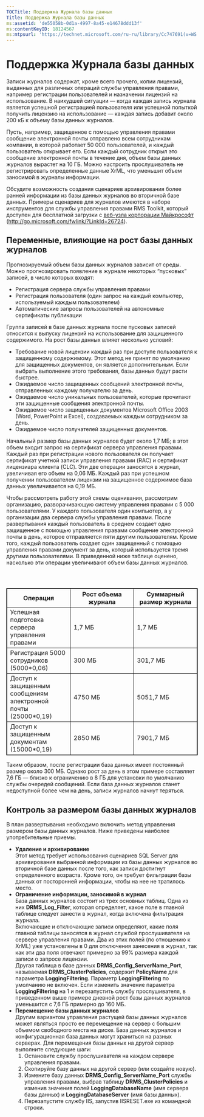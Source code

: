 ```yaml
---
TOCTitle: Поддержка Журнала базы данных
Title: Поддержка Журнала базы данных
ms:assetid: 'de55058b-0d1a-4997-8a45-e14678ddd13f'
ms:contentKeyID: 18124567
ms:mtpsurl: 'https://technet.microsoft.com/ru-ru/library/Cc747691(v=WS.10)'
---
```


Поддержка Журнала базы данных
=============================

Записи журналов содержат, кроме всего прочего, копии лицензий, выданных для различных операций службы управления правами, например регистрации пользователей и назначении лицензий на использование. В наихудшей ситуации — когда каждая запись журнала является успешной регистрацией пользователя или успешной попыткой получить лицензию на использование — каждая запись добавит около 200 кБ к объему базы данных журналов.

Пусть, например, защищенное с помощью управления правами сообщение электронной почты отправлено всем сотрудникам компании, в которой работает 50 000 пользователей, и каждый пользователь открывает его. Если каждый сотрудник открыл это сообщение электронной почты в течение дня, объем базы данных журналов вырастет на 10 ГБ. Можно настроить прослушиватель не регистрировать определенные данные XrML, что уменьшит объем заносимой в журналы информации.

Обсудите возможность создания сценариев архивирования более ранней информации из базы данных журналов во вторичной базе данных. Примеры сценариев для журналов имеются в наборе инструментов для службы управления правами RMS Toolkit, который доступен для бесплатной загрузки с [веб-узла корпорации Майкрософт](http://go.microsoft.com/fwlink/?linkid=26724) (http://go.microsoft.com/fwlink/?LinkId=26724).

Переменные, влияющие на рост базы данных журналов
-------------------------------------------------

Прогнозируемый объем базы данных журналов зависит от среды. Можно прогнозировать появление в журнале некоторых “пусковых” записей, в число которых входят:

-   Регистрация сервера службы управления правами
-   Регистрация пользователя (один запрос на каждый компьютер, используемый каждым пользователем)
-   Автоматические запросы пользователей на автономные сертификаты публикации

Группа записей в базе данных журнала после пусковых записей относится к выпуску лицензий на использование для защищенного содержимого. На рост базы данных влияет несколько условий:

-   Требование новой лицензии каждый раз при доступе пользователя к защищенному содержимому. Этот метод не принят по умолчанию для защищенных документов, он является дополнительным. Если выбрать выполнение этого требования, базы данных будут расти быстрее.
-   Ожидаемое число защищенных сообщений электронной почты, отправленных каждому получателю за день.
-   Ожидаемое число уникальных пользователей, которые прочитают эти защищенные сообщения электронной почты.
-   Ожидаемое число защищенных документов Microsoft Office 2003 (Word, PowerPoint и Excel), создаваемых каждым сотрудником за день.
-   Ожидаемое число получателей защищенных документов.

Начальный размер базы данных журналов будет около 1,7 МБ; в этот объем входит запрос на сертификат сервера управления правами. Каждый раз при регистрации нового пользователя он получает сертификат учетной записи управления правами (RAC) и сертификат лицензиара клиента (CLC). Эти две операции заносятся в журнал, увеличивая его объем на 0,06 МБ. Каждый раз при успешном получении пользователем лицензии на защищенное содержимое база данных увеличивается на 0,19 МБ.

Чтобы рассмотреть работу этой схемы оценивания, рассмотрим организацию, разворачивающую систему управления правами с 5 000 пользователями. У каждого пользователя один компьютер, а у организации два сервера службы управления правами. После развертывания каждый пользователь в среднем создает одно защищенное с помощью управления правами сообщение электронной почты в день, которое отправляется пяти другим пользователям. Кроме того, каждый пользователь создает один защищенный с помощью управления правами документ за день, который используется тремя другими пользователями. В приведенной ниже таблице оценено, насколько эти операции увеличивают объем базы данных журналов.

###  

 
<table style="border:1px solid black;">
<colgroup>
<col width="33%" />
<col width="33%" />
<col width="33%" />
</colgroup>
<thead>
<tr class="header">
<th style="border:1px solid black;" >Операция</th>
<th style="border:1px solid black;" >Рост объема журнала</th>
<th style="border:1px solid black;" >Суммарный размер журнала</th>
</tr>
</thead>
<tbody>
<tr class="odd">
<td style="border:1px solid black;">Успешная подготовка сервера управления правами</td>
<td style="border:1px solid black;">1,7 МБ</td>
<td style="border:1px solid black;">1,7 МБ</td>
</tr>
<tr class="even">
<td style="border:1px solid black;">Регистрация 5000 сотрудников (5000*0,06)</td>
<td style="border:1px solid black;">300 МБ</td>
<td style="border:1px solid black;">301,7 МБ</td>
</tr>
<tr class="odd">
<td style="border:1px solid black;">Доступ к защищенным сообщениям электронной почты (25000*0,19)</td>
<td style="border:1px solid black;">4750 МБ</td>
<td style="border:1px solid black;">5051,7 МБ</td>
</tr>
<tr class="even">
<td style="border:1px solid black;">Доступ к защищенным документам (15000*0,19)</td>
<td style="border:1px solid black;">2850 МБ</td>
<td style="border:1px solid black;">7901,7 МБ</td>
</tr>
</tbody>
</table>
  
Таким образом, после регистрации база данных имеет постоянный размер около 300 МБ. Однако рост за день в этом примере составляет 7,6 ГБ — близко к ограничению в 8 ГБ для установки по умолчанию службы очередей сообщений. Если база данных журналов станет недоступной более чем на день, записи журналов начнут теряться.
  
Контроль за размером базы данных журналов  
-----------------------------------------
  
В план развертывания необходимо включить метод управления размером базы данных журналов. Ниже приведены наиболее употребительные приемы.
  
-   **Удаление и архивирование**  
    Этот метод требует использования сценариев SQL Server для архивирования выбранной информации из базы данных журналов во вторичной базе данных после того, как записи достигнут определенного возраста. Кроме того, он требует фильтрации базы данных от посторонней информации, чтобы на нее не тратилось место.  
-   **Ограничение информации, заносимой в журнал**  
    База данных журналов состоит из трех основных таблиц. Одна из них **DRMS\_Log\_Filter**, которая определяет, какое поле в главной таблице следует занести в журнал, когда включена фильтрация журнала.  
    Включающие и отключающие записи определяют, какие поля главной таблицы заносятся в журнал службой прослушивателя на сервере управления правами. Два из этих полей (по отношению к XrML) уже установлены в 0 для отключения занесения в журнал, так как эти два поля отвечают примерно за 99% размера каждой записи о запросе лицензии.  
    Другая таблица в базе данных **DRMS\_Config\_ServerName\_Port**, называемая **DRMS\_ClusterPolicies**, содержит **PolicyName** для параметра **LoggingFiltering**. Параметр **LoggingFiltering** по умолчанию не включен. Если изменить значение параметра **LoggingFiltering** на 1 и перезапустить службу прослушивателя, в приведенном выше примере дневной рост базы данных журналов уменьшится с 7,6 ГБ примерно до 160 МБ.  
-   **Перемещение базы данных журналов**  
    Другим вариантом управления растущей базы данных журналов может являться просто ее перемещение на сервер с большим объемом свободного места на диске. База данных журналов и конфигурационная база данных могут храниться на разных серверах. Для перемещения базы данных на другой сервер выполните следующие шаги:  
    1.  Остановите службу прослушивателя на каждом сервере управления правами.  
    2.  Скопируйте базу данных на другой сервер (или создайте новую).  
    3.  Измените базу данных **DRMS\_Config\_ServerName\_Port** службы управления правами, выбрав таблицу **DRMS\_ClusterPolicies** и изменив значения полей **LoggingDatabaseName** (имя сервера базы данных) и **LoggingDatabaseServer** (имя базы данных).  
    4.  Перезапустите службу IIS, запустив IISRESET.exe из командной строки.
